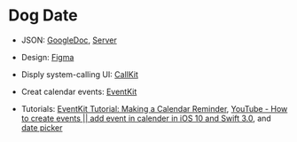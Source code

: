 
# Dog Date

- JSON: [GoogleDoc](https://docs.google.com/document/d/1st1KTA9gfx3LHRH7LxcpDsXh8kj-AfARb6zYXLUkhk8/edit), [Server](https://dogdate-api.herokuapp.com/)
- Design: [Figma](https://www.figma.com/file/Zvg5orZacHIAAm0L2X8SofPv/Dog-Date?node-id=0%3A1)

- Disply system-calling UI: [CallKit](https://developer.apple.com/documentation/callkit)
- Creat calendar events: [EventKit](https://developer.apple.com/documentation/eventkit)

- Tutorials: [EventKit Tutorial: Making a Calendar Reminder](https://www.raywenderlich.com/2291-eventkit-tutorial-making-a-calendar-reminder), [YouTube - How to create events || add event in calender in iOS 10 and Swift 3.0](https://www.youtube.com/watch?v=sSFzcvvs4Oc), and [date picker](https://medium.com/@javedmultani16/uidatepicker-in-swift-3-and-swift-4-example-35a1f23bca4b)
